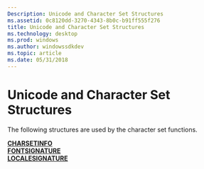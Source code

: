 ```yaml
---
Description: Unicode and Character Set Structures
ms.assetid: 0c8120dd-3270-4343-8b0c-b91ff555f276
title: Unicode and Character Set Structures
ms.technology: desktop
ms.prod: windows
ms.author: windowssdkdev
ms.topic: article
ms.date: 05/31/2018
---
```


# Unicode and Character Set Structures

The following structures are used by the character set functions.

<dl>

[**CHARSETINFO**](/windows/desktop/api/Wingdi/ns-wingdi-tagcharsetinfo)  
[**FONTSIGNATURE**](/windows/desktop/api/Wingdi/ns-wingdi-tagfontsignature)  
[**LOCALESIGNATURE**](/windows/desktop/api/Wingdi/ns-wingdi-taglocalesignature)  
</dl>

 

 



